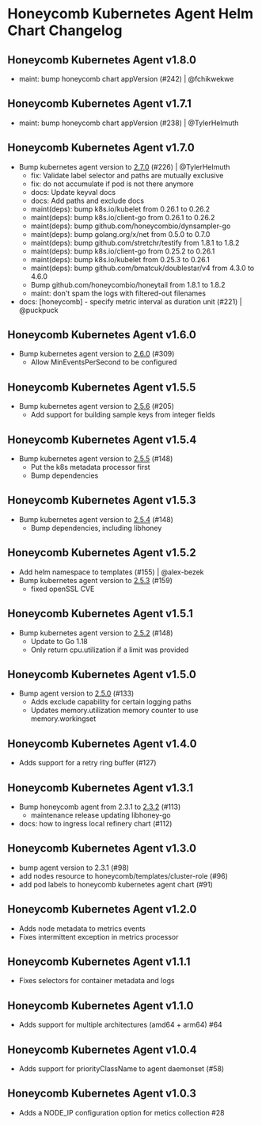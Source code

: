 # Honeycomb Kubernetes Agent Helm Chart Changelog

## Honeycomb Kubernetes Agent v1.8.0
 - maint: bump honeycomb chart appVersion (#242) | @fchikwekwe

## Honeycomb Kubernetes Agent v1.7.1
 - maint: bump honeycomb chart appVersion (#238) | @TylerHelmuth

## Honeycomb Kubernetes Agent v1.7.0

- Bump kubernetes agent version to [2.7.0](https://github.com/honeycombio/honeycomb-kubernetes-agent/releases/tag/v2.7.0) (#226) | @TylerHelmuth
  - fix: Validate label selector and paths are mutually exclusive
  - fix: do not accumulate if pod is not there anymore
  - docs: Update keyval docs
  - docs: Add paths and exclude docs
  - maint(deps): bump k8s.io/kubelet from 0.26.1 to 0.26.2
  - maint(deps): bump k8s.io/client-go from 0.26.1 to 0.26.2
  - maint(deps): bump github.com/honeycombio/dynsampler-go
  - maint(deps): bump golang.org/x/net from 0.5.0 to 0.7.0
  - maint(deps): bump github.com/stretchr/testify from 1.8.1 to 1.8.2
  - maint(deps): bump k8s.io/client-go from 0.25.2 to 0.26.1
  - maint(deps): bump k8s.io/kubelet from 0.25.3 to 0.26.1
  - maint(deps): bump github.com/bmatcuk/doublestar/v4 from 4.3.0 to 4.6.0
  - Bump github.com/honeycombio/honeytail from 1.8.1 to 1.8.2
  - maint: don't spam the logs with filtered-out filenames
- docs: [honeycomb] - specify metric interval as duration unit (#221) | @puckpuck

## Honeycomb Kubernetes Agent v1.6.0

- Bump kubernetes agent version to [2.6.0](https://github.com/honeycombio/honeycomb-kubernetes-agent/releases/tag/v2.6.0) (#309)
    - Allow MinEventsPerSecond to be configured

## Honeycomb Kubernetes Agent v1.5.5

- Bump kubernetes agent version to [2.5.6](https://github.com/honeycombio/honeycomb-kubernetes-agent/releases/tag/v2.5.6) (#205)
    - Add support for building sample keys from integer fields

## Honeycomb Kubernetes Agent v1.5.4

- Bump kubernetes agent version to [2.5.5](https://github.com/honeycombio/honeycomb-kubernetes-agent/releases/tag/v2.5.5) (#148)
    - Put the k8s metadata processor first
    - Bump dependencies

## Honeycomb Kubernetes Agent v1.5.3

- Bump kubernetes agent version to [2.5.4](https://github.com/honeycombio/honeycomb-kubernetes-agent/releases/tag/v2.5.4) (#148)
  - Bump dependencies, including libhoney

## Honeycomb Kubernetes Agent v1.5.2

- Add helm namespace to templates (#155) | @alex-bezek
- Bump kubernetes agent version to [2.5.3](https://github.com/honeycombio/honeycomb-kubernetes-agent/releases/tag/v2.5.3) (#159)
  - fixed openSSL CVE

## Honeycomb Kubernetes Agent v1.5.1

- Bump kubernetes agent version to [2.5.2](https://github.com/honeycombio/honeycomb-kubernetes-agent/releases/tag/v2.5.2) (#148)
  - Update to Go 1.18
  - Only return cpu.utilization if a limit was provided

## Honeycomb Kubernetes Agent v1.5.0

- Bump agent version to [2.5.0](https://github.com/honeycombio/honeycomb-kubernetes-agent/releases/tag/v2.5.0) (#133)
  - Adds exclude capability for certain logging paths
  - Updates memory.utilization memory counter to use memory.workingset

## Honeycomb Kubernetes Agent v1.4.0

- Adds support for a retry ring buffer (#127)

## Honeycomb Kubernetes Agent v1.3.1

- Bump honeycomb agent from 2.3.1 to [2.3.2](https://github.com/honeycombio/honeycomb-kubernetes-agent/releases/tag/v2.3.2) (#113)
  - maintenance release updating libhoney-go
- docs: how to ingress local refinery chart (#112)

## Honeycomb Kubernetes Agent v1.3.0

- bump agent version to 2.3.1 (#98)
- add nodes resource to honeycomb/templates/cluster-role (#96)
- add pod labels to honeycomb kubernetes agent chart (#91)

## Honeycomb Kubernetes Agent v1.2.0

- Adds node metadata to metrics events
- Fixes intermittent exception in metrics processor

## Honeycomb Kubernetes Agent v1.1.1

- Fixes selectors for container metadata and logs

## Honeycomb Kubernetes Agent v1.1.0

- Adds support for multiple architectures (amd64 + arm64) #64

## Honeycomb Kubernetes Agent v1.0.4

- Adds support for priorityClassName to agent daemonset (#58)

## Honeycomb Kubernetes Agent v1.0.3

- Adds a NODE_IP configuration option for metics collection #28
